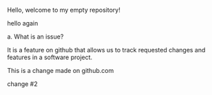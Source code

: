 Hello, welcome to my empty repository!

hello again 

a. What is an issue?

It is a feature on github that allows us to track requested changes and features in a software project. 

This is a change made on github.com

change #2
